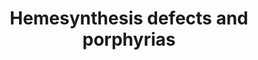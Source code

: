 ---
annotations:
- id: DOID:0060063
  parent: genetic disease
  type: Disease Ontology
  value: sideroblastic anemia 1
- id: PW:0001589
  parent: disease pathway
  type: Pathway Ontology
  value: inborn error of metabolism pathway
- id: PW:0002216
  parent: disease pathway
  type: Pathway Ontology
  value: erythropoietic porphyria pathway
- id: PW:0000001
  type: Pathway Ontology
  value: pathway
- id: DOID:3133
  parent: genetic disease
  type: Disease Ontology
  value: acute porphyria
- id: PW:0001784
  parent: disease pathway
  type: Pathway Ontology
  value: porphyria pathway
- id: CL:0000182
  parent: native cell
  type: Cell Type Ontology
  value: hepatocyte
- id: DOID:13270
  parent: genetic disease
  type: Disease Ontology
  value: erythropoietic protoporphyria
- id: DOID:655
  parent: genetic disease
  type: Disease Ontology
  value: inherited metabolic disorder
- id: PW:0002017
  parent: disease pathway
  type: Pathway Ontology
  value: acute intermittent porphyria pathway
- id: PW:0001980
  parent: disease pathway
  type: Pathway Ontology
  value: hepatic porphyria pathway
- id: PW:0000013
  parent: disease pathway
  type: Pathway Ontology
  value: disease pathway
- id: DOID:13271
  parent: genetic disease
  type: Disease Ontology
  value: cutaneous porphyria
- id: PW:0000218
  parent: regulatory pathway
  type: Pathway Ontology
  value: heme biosynthetic pathway
- id: DOID:3132
  parent: genetic disease
  type: Disease Ontology
  value: porphyria cutanea tarda
- id: DOID:13268
  parent: genetic disease
  type: Disease Ontology
  value: porphyria
- id: DOID:5230
  parent: genetic disease
  type: Disease Ontology
  value: hepatoerythropoietic porphyria
- id: DOID:3890
  parent: genetic disease
  type: Disease Ontology
  value: acute intermittent porphyria
authors:
- Juliajohnsson
- DeSl
- Eweitz
citedin: ''
communities:
- IEM
- RareDiseases
description: Defects in the heme biosynthesis in a hepatocyte can result in specific
  metabolic disorders called porphyrias. These diseases can be split into two categories,
  namely acute porphyrias and non-acute porphyrias. Acute hepatic porphyria (AIP),
  variegate porphyria (VP), hereditary coproporphyria (HCP), and Doss porphyria (ALADP)
  are all part of the acute-hepatic porphyrias. This type is often associated with
  an overproduction of neurotoxic porphyrins and porphyrin precursors.   The non-acute
  porphyrias include, porphyria cutanea tarda, erythropoietic porphyria, and congenital
  erythropoietic porphyria. These diseases are instead characterised by photosensitivity
  of the skin and in severe cases liver damage, caused by porphyrins. Another type
  of porphyria are the X-linked protoporphyria diseases, which are a result of a gain
  of function mutation in the 5-aminolevulinic acid synthase 2 gene. This causes an
  accumulation of protoporphyrin IX.  The disease present in the patient is determined
  by what enzyme is affected in the heme biosynthesis pathway. This pathway has been
  constructed using chapter 33 of the book; Physician's Guide to the Diagnosis, Treatment,
  and Follow-Up of Inherited Metabolic Diseases (first edition), by N.Blau et al (ISBN
  3642403360 (978-3642403361)).
last-edited: 2024-01-30
ndex: null
organisms:
- Homo sapiens
redirect_from:
- /index.php/Pathway:WP5169
- /instance/WP5169
- /instance/WP5169_r128214
revision: r128214
schema-jsonld:
- '@context': https://schema.org/
  '@id': https://wikipathways.github.io/pathways/WP5169.html
  '@type': Dataset
  creator:
    '@type': Organization
    name: WikiPathways
  description: Defects in the heme biosynthesis in a hepatocyte can result in specific
    metabolic disorders called porphyrias. These diseases can be split into two categories,
    namely acute porphyrias and non-acute porphyrias. Acute hepatic porphyria (AIP),
    variegate porphyria (VP), hereditary coproporphyria (HCP), and Doss porphyria
    (ALADP) are all part of the acute-hepatic porphyrias. This type is often associated
    with an overproduction of neurotoxic porphyrins and porphyrin precursors.   The
    non-acute porphyrias include, porphyria cutanea tarda, erythropoietic porphyria,
    and congenital erythropoietic porphyria. These diseases are instead characterised
    by photosensitivity of the skin and in severe cases liver damage, caused by porphyrins.
    Another type of porphyria are the X-linked protoporphyria diseases, which are
    a result of a gain of function mutation in the 5-aminolevulinic acid synthase
    2 gene. This causes an accumulation of protoporphyrin IX.  The disease present
    in the patient is determined by what enzyme is affected in the heme biosynthesis
    pathway. This pathway has been constructed using chapter 33 of the book; Physician's
    Guide to the Diagnosis, Treatment, and Follow-Up of Inherited Metabolic Diseases
    (first edition), by N.Blau et al (ISBN 3642403360 (978-3642403361)).
  keywords:
  - ALAD
  - ALAS1
  - ALAS2
  - CPOX
  - Coproporphyrinogen I
  - Coproporphyrinogen III
  - FECH
  - Glycine
  - HMBS
  - Heptacarboxylporphyrin III
  - Heptaporphyrin
  - Hexacarboxylporphyrin I
  - Hexacarboxylporphyrin III
  - PPOX
  - Pentacarboxyl porphyrinogen III
  - Pentacarboxylporphyrin I
  - Porphobilinogen
  - Protoheme
  - Protoporphyrin IX
  - Protoporphyrinogen IX
  - UROD
  - UROS
  - Uroporphyrinogen I
  - Uroporphyrinogen III
  - delta-aminolevulinic acid
  - hydroxymethylbilane
  - succinyl-CoA
  license: CC0
  name: Hemesynthesis defects and porphyrias
seo: CreativeWork
title: Hemesynthesis defects and porphyrias
wpid: WP5169
---